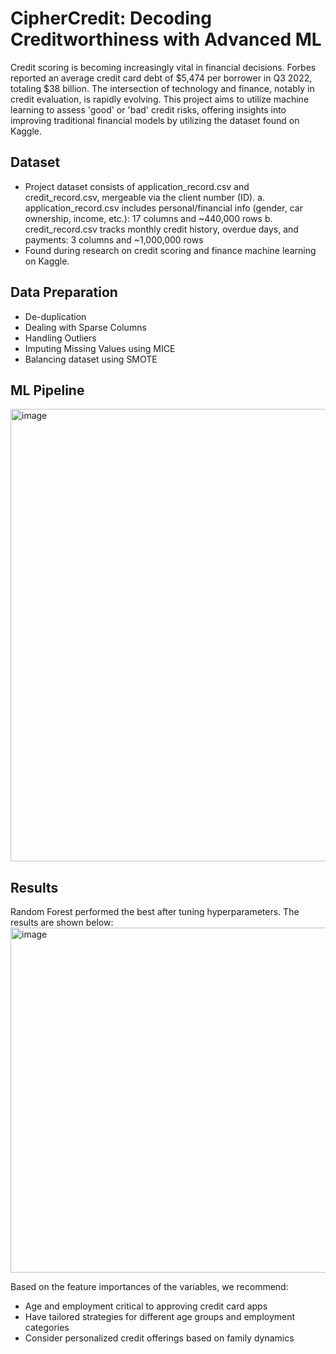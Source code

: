 # CipherCredit: Decoding Creditworthiness with Advanced ML

Credit scoring is becoming increasingly vital in financial decisions. Forbes reported an average credit card debt of $5,474 per borrower in Q3 2022, totaling $38 billion. The intersection of technology and finance, notably in credit evaluation, is rapidly evolving. This project aims to utilize machine learning to assess 'good' or 'bad' credit risks, offering insights into improving traditional financial models by utilizing the dataset found on Kaggle.

## Dataset

- Project dataset consists of application_record.csv and credit_record.csv, mergeable via
the client number (ID).
  a. application_record.csv includes personal/financial info (gender, car ownership, income,
etc.): 17 columns and ~440,000 rows
  b. credit_record.csv tracks monthly credit history, overdue days, and payments: 3 columns
and ~1,000,000 rows
- Found during research on credit scoring and finance machine learning on Kaggle.

## Data Preparation
-   De-duplication
-   Dealing with Sparse Columns
-   Handling Outliers
-   Imputing Missing Values using MICE
-   Balancing dataset using SMOTE

## ML Pipeline
<img width="724" alt="image" src="https://github.com/masadshoaib/Machine-Learning-for-Credit-Card-Application-Review/assets/56289860/8d5412d9-9736-4105-9907-ef3f8f74dbc7">

## Results
Random Forest performed the best after tuning hyperparameters. The results are shown below:
<img width="552" alt="image" src="https://github.com/masadshoaib/Machine-Learning-for-Credit-Card-Application-Review/assets/56289860/645884be-838d-4f2b-859e-af65d156682e">

Based on the feature importances of the variables, we recommend:
- Age and employment critical to approving credit card apps
- Have tailored strategies for different age groups and employment categories
- Consider personalized credit offerings based on family dynamics

